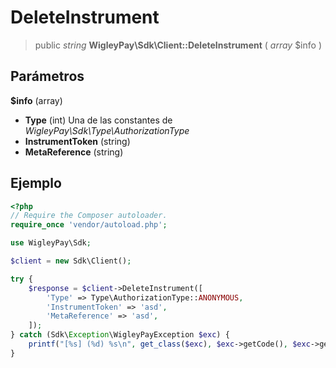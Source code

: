 # DeleteInstrument

> public *string* **WigleyPay\\Sdk\\Client::DeleteInstrument** ( *array* $info )

## Parámetros

**$info** (array)

  * **Type** (int) Una de las constantes de *WigleyPay\\Sdk\\Type\\AuthorizationType*
  * **InstrumentToken** (string)
  * **MetaReference** (string)

## Ejemplo

```php
<?php
// Require the Composer autoloader.
require_once 'vendor/autoload.php';

use WigleyPay\Sdk;

$client = new Sdk\Client();

try {
    $response = $client->DeleteInstrument([
        'Type' => Type\AuthorizationType::ANONYMOUS,
        'InstrumentToken' => 'asd',
        'MetaReference' => 'asd',
    ]);
} catch (Sdk\Exception\WigleyPayException $exc) {
    printf("[%s] (%d) %s\n", get_class($exc), $exc->getCode(), $exc->getMessage());
}

```

